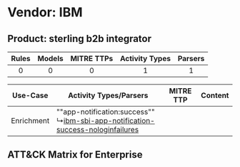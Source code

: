 Vendor: IBM
===========
Product: sterling b2b integrator
--------------------------------
| Rules | Models | MITRE TTPs | Activity Types | Parsers |
|:-----:|:------:|:----------:|:--------------:|:-------:|
|   0   |   0    |     0      |       1        |    1    |

|  Use-Case  | Activity Types/Parsers    | MITRE TTP | Content    |
|:----------:| ---- | --------- | ---- |
| Enrichment |  ""app-notification:success""<br> ↳[ibm-sbi-app-notification-success-nologinfailures](Ps/pC_ibmsbiappnotificationsuccessnologinfailures.md)<br> |    | [](RM/r_m_ibm_sterling_b2b_integrator_Enrichment.md) |

ATT&CK Matrix for Enterprise
----------------------------
